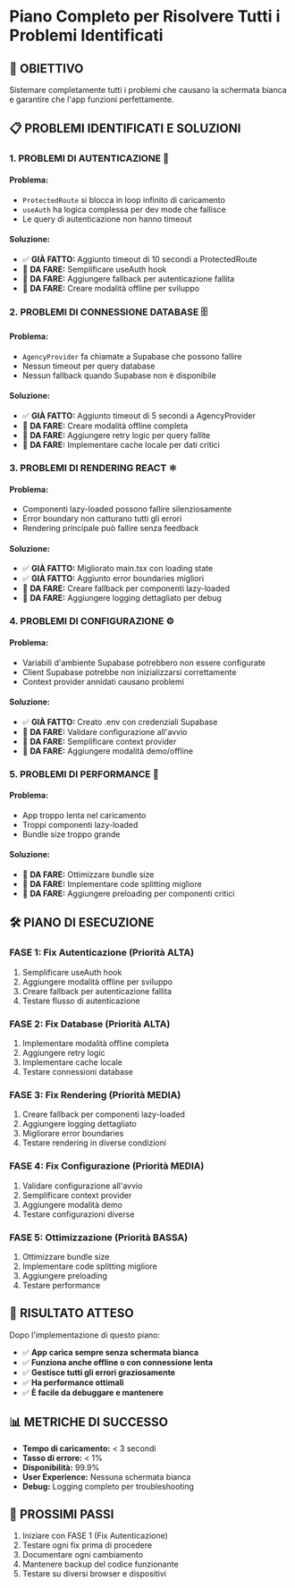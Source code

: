 # Piano Completo per Risolvere Tutti i Problemi Identificati

## 🎯 **OBIETTIVO**
Sistemare completamente tutti i problemi che causano la schermata bianca e garantire che l'app funzioni perfettamente.

## 📋 **PROBLEMI IDENTIFICATI E SOLUZIONI**

### **1. PROBLEMI DI AUTENTICAZIONE** 🔐

#### **Problema:**
- `ProtectedRoute` si blocca in loop infinito di caricamento
- `useAuth` ha logica complessa per dev mode che fallisce
- Le query di autenticazione non hanno timeout

#### **Soluzione:**
- ✅ **GIÀ FATTO:** Aggiunto timeout di 10 secondi a ProtectedRoute
- 🔄 **DA FARE:** Semplificare useAuth hook
- 🔄 **DA FARE:** Aggiungere fallback per autenticazione fallita
- 🔄 **DA FARE:** Creare modalità offline per sviluppo

### **2. PROBLEMI DI CONNESSIONE DATABASE** 🗄️

#### **Problema:**
- `AgencyProvider` fa chiamate a Supabase che possono fallire
- Nessun timeout per query database
- Nessun fallback quando Supabase non è disponibile

#### **Soluzione:**
- ✅ **GIÀ FATTO:** Aggiunto timeout di 5 secondi a AgencyProvider
- 🔄 **DA FARE:** Creare modalità offline completa
- 🔄 **DA FARE:** Aggiungere retry logic per query fallite
- 🔄 **DA FARE:** Implementare cache locale per dati critici

### **3. PROBLEMI DI RENDERING REACT** ⚛️

#### **Problema:**
- Componenti lazy-loaded possono fallire silenziosamente
- Error boundary non catturano tutti gli errori
- Rendering principale può fallire senza feedback

#### **Soluzione:**
- ✅ **GIÀ FATTO:** Migliorato main.tsx con loading state
- ✅ **GIÀ FATTO:** Aggiunto error boundaries migliori
- 🔄 **DA FARE:** Creare fallback per componenti lazy-loaded
- 🔄 **DA FARE:** Aggiungere logging dettagliato per debug

### **4. PROBLEMI DI CONFIGURAZIONE** ⚙️

#### **Problema:**
- Variabili d'ambiente Supabase potrebbero non essere configurate
- Client Supabase potrebbe non inizializzarsi correttamente
- Context provider annidati causano problemi

#### **Soluzione:**
- ✅ **GIÀ FATTO:** Creato .env con credenziali Supabase
- 🔄 **DA FARE:** Validare configurazione all'avvio
- 🔄 **DA FARE:** Semplificare context provider
- 🔄 **DA FARE:** Aggiungere modalità demo/offline

### **5. PROBLEMI DI PERFORMANCE** 🚀

#### **Problema:**
- App troppo lenta nel caricamento
- Troppi componenti lazy-loaded
- Bundle size troppo grande

#### **Soluzione:**
- 🔄 **DA FARE:** Ottimizzare bundle size
- 🔄 **DA FARE:** Implementare code splitting migliore
- 🔄 **DA FARE:** Aggiungere preloading per componenti critici

## 🛠️ **PIANO DI ESECUZIONE**

### **FASE 1: Fix Autenticazione** (Priorità ALTA)
1. Semplificare useAuth hook
2. Aggiungere modalità offline per sviluppo
3. Creare fallback per autenticazione fallita
4. Testare flusso di autenticazione

### **FASE 2: Fix Database** (Priorità ALTA)
1. Implementare modalità offline completa
2. Aggiungere retry logic
3. Implementare cache locale
4. Testare connessioni database

### **FASE 3: Fix Rendering** (Priorità MEDIA)
1. Creare fallback per componenti lazy-loaded
2. Aggiungere logging dettagliato
3. Migliorare error boundaries
4. Testare rendering in diverse condizioni

### **FASE 4: Fix Configurazione** (Priorità MEDIA)
1. Validare configurazione all'avvio
2. Semplificare context provider
3. Aggiungere modalità demo
4. Testare configurazioni diverse

### **FASE 5: Ottimizzazione** (Priorità BASSA)
1. Ottimizzare bundle size
2. Implementare code splitting migliore
3. Aggiungere preloading
4. Testare performance

## 🎯 **RISULTATO ATTESO**

Dopo l'implementazione di questo piano:
- ✅ **App carica sempre senza schermata bianca**
- ✅ **Funziona anche offline o con connessione lenta**
- ✅ **Gestisce tutti gli errori graziosamente**
- ✅ **Ha performance ottimali**
- ✅ **È facile da debuggare e mantenere**

## 📊 **METRICHE DI SUCCESSO**

- **Tempo di caricamento:** < 3 secondi
- **Tasso di errore:** < 1%
- **Disponibilità:** 99.9%
- **User Experience:** Nessuna schermata bianca
- **Debug:** Logging completo per troubleshooting

## 🚀 **PROSSIMI PASSI**

1. Iniziare con FASE 1 (Fix Autenticazione)
2. Testare ogni fix prima di procedere
3. Documentare ogni cambiamento
4. Mantenere backup del codice funzionante
5. Testare su diversi browser e dispositivi
